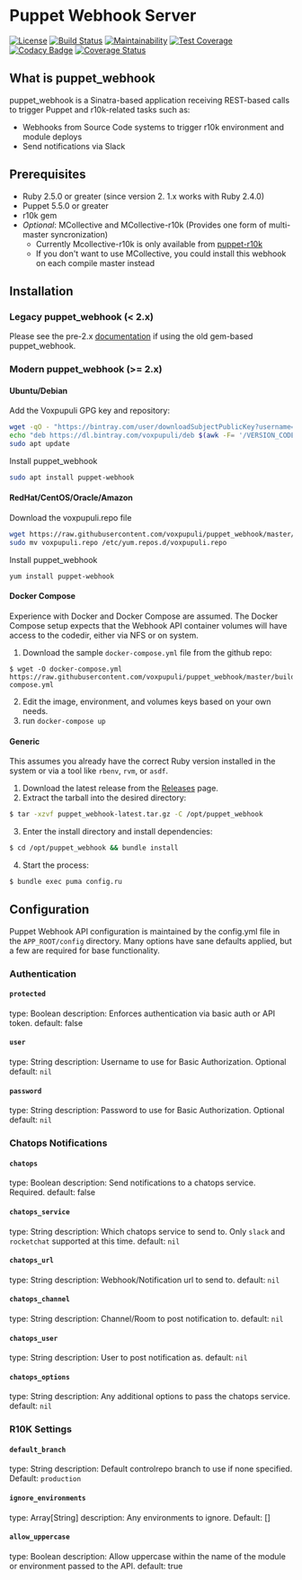 # Puppet Webhook Server

[![License](https://img.shields.io/github/license/voxpupuli/puppet_webhook.svg)](https://github.com/voxpupuli/puppet_webhook/blob/master/LICENSE)
[![Build Status](https://img.shields.io/travis/voxpupuli/puppet_webhook.svg)](https://travis-ci.org/voxpupuli/puppet_webhook)
[![Maintainability](https://api.codeclimate.com/v1/badges/f4f083a54a85f4cc97f0/maintainability)](https://codeclimate.com/github/voxpupuli/puppet_webhook/maintainability)
[![Test Coverage](https://api.codeclimate.com/v1/badges/f4f083a54a85f4cc97f0/test_coverage)](https://codeclimate.com/github/voxpupuli/puppet_webhook/test_coverage)
[![Codacy Badge](https://api.codacy.com/project/badge/Grade/f73823762ec947889866c63c4ea47540)](https://www.codacy.com/app/VoxPupuli/puppet_webhook?utm_source=github.com&amp;utm_medium=referral&amp;utm_content=voxpupuli/puppet_webhook&amp;utm_campaign=Badge_Grade)
[![Coverage Status](https://coveralls.io/repos/github/voxpupuli/puppet_webhook/badge.svg?branch=master)](https://coveralls.io/github/voxpupuli/puppet_webhook?branch=master)

## What is puppet_webhook

puppet_webhook is a Sinatra-based application receiving REST-based calls to trigger Puppet and r10k-related tasks such as:

* Webhooks from Source Code systems to trigger r10k environment and module deploys
* Send notifications via Slack

## Prerequisites

* Ruby 2.5.0 or greater (since version 2. 1.x works with Ruby 2.4.0)
* Puppet 5.5.0 or greater
* r10k gem
* *Optional*: MCollective and MCollective-r10k (Provides one form of multi-master syncronization)
    * Currently Mcollective-r10k is only available from [puppet-r10k](https://github.com/voxpupuli/puppet-r10k)
    * If you don't want to use MCollective, you could install this webhook on each compile master instead

## Installation

### Legacy puppet_webhook (< 2.x)

Please see the pre-2.x [documentation](docs/LEGACY.md) if using the old gem-based puppet_webhook.

### Modern puppet_webhook (>= 2.x)

#### Ubuntu/Debian

Add the Voxpupuli GPG key and repository:
```bash
wget -qO - "https://bintray.com/user/downloadSubjectPublicKey?username=voxpupuli" | sudo apt-key add -
echo "deb https://dl.bintray.com/voxpupuli/deb $(awk -F= '/VERSION_CODENAME=/ {print $2}' /etc/os-release) main" | sudo tee -a /etc/apt/sources.list.d/voxpupuli.list
sudo apt update
```

Install puppet_webhook
```bash
sudo apt install puppet-webhook
```

#### RedHat/CentOS/Oracle/Amazon

Download the voxpupuli.repo file
```bash
wget https://raw.githubusercontent.com/voxpupuli/puppet_webhook/master/build/repos/voxpupuli.repo -o voxpupuli.repo
sudo mv voxpupuli.repo /etc/yum.repos.d/voxpupuli.repo
```

Install puppet_webhook
```
yum install puppet-webhook
```

#### Docker Compose
Experience with Docker and Docker Compose are assumed. The Docker Compose setup expects that the Webhook API container volumes will have access to the codedir, either via NFS or on system.

1. Download the sample `docker-compose.yml` file from the github repo:
```
$ wget -O docker-compose.yml https://raw.githubusercontent.com/voxpupuli/puppet_webhook/master/build/docker/docker-compose.yml
```
2. Edit the image, environment, and volumes keys based on your own needs.
3. run `docker-compose up`

#### Generic

This assumes you already have the correct Ruby version installed in the system or via a tool like `rbenv`, `rvm`, or `asdf`.

1. Download the latest release from the [Releases](https://github.com/voxpupuli/puppet_webhook/releases) page.
2. Extract the tarball into the desired directory:
```bash
$ tar -xzvf puppet_webhook-latest.tar.gz -C /opt/puppet_webhook
```
3. Enter the install directory and install dependencies:
```bash
$ cd /opt/puppet_webhook && bundle install
```
4. Start the process:
```bash
$ bundle exec puma config.ru
```

## Configuration

Puppet Webhook API configuration is maintained by the config.yml file in the `APP_ROOT/config` directory. Many options have sane defaults applied, but a few are required for base functionality.

### Authentication

#### `protected`

type: Boolean
description: Enforces authentication via basic auth or API token.
default: false

#### `user`

type: String
description: Username to use for Basic Authorization. Optional
default: `nil`

#### `password`

type: String
description: Password to use for Basic Authorization. Optional
default: `nil`

### Chatops Notifications

#### `chatops`

type: Boolean
description: Send notifications to a chatops service. Required.
default: false

#### `chatops_service`

type: String
description: Which chatops service to send to. Only `slack` and `rocketchat` supported at this time.
default: `nil`

#### `chatops_url`

type: String
description: Webhook/Notification url to send to.
default: `nil`

#### `chatops_channel`

type: String
description: Channel/Room to post notification to.
default: `nil`

#### `chatops_user`

type: String
description: User to post notification as.
default: `nil`

#### `chatops_options`

type: String
description: Any additional options to pass the chatops service.
default: `nil`

### R10K Settings

#### `default_branch`

type: String
description: Default controlrepo branch to use if none specified.
Default: `production`

#### `ignore_environments`

type: Array[String]
description: Any environments to ignore.
Default: []

#### `allow_uppercase`

type: Boolean
description: Allow uppercase within the name of the module or environment passed to the API.
default: true
